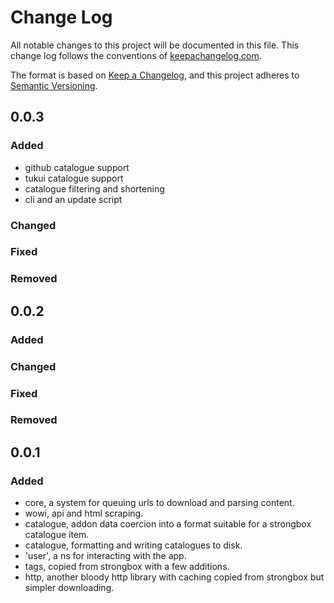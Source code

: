 # Change Log
All notable changes to this project will be documented in this file. This change log follows the conventions of [keepachangelog.com](http://keepachangelog.com/).

The format is based on [Keep a Changelog](https://keepachangelog.com/en/1.0.0/),
and this project adheres to [Semantic Versioning](https://semver.org/spec/v2.0.0.html).

## 0.0.3

### Added

* github catalogue support
* tukui catalogue support
* catalogue filtering and shortening
* cli and an update script

### Changed

### Fixed

### Removed

## 0.0.2

### Added

### Changed

### Fixed

### Removed

## 0.0.1

### Added

* core, a system for queuing urls to download and parsing content.
* wowi, api and html scraping.
* catalogue, addon data coercion into a format suitable for a strongbox catalogue item.
* catalogue, formatting and writing catalogues to disk.
* 'user', a ns for interacting with the app.
* tags, copied from strongbox with a few additions.
* http, another bloody http library with caching copied from strongbox but simpler downloading.

